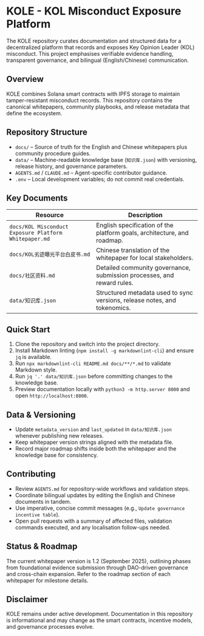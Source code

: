 # KOLE - KOL Misconduct Exposure Platform

The KOLE repository curates documentation and structured data for a decentralized platform that records and exposes Key Opinion Leader (KOL) misconduct. This project emphasises verifiable evidence handling, transparent governance, and bilingual (English/Chinese) communication.

## Overview
KOLE combines Solana smart contracts with IPFS storage to maintain tamper-resistant misconduct records. This repository contains the canonical whitepapers, community playbooks, and release metadata that define the ecosystem.

## Repository Structure
- `docs/` – Source of truth for the English and Chinese whitepapers plus community procedure guides.
- `data/` – Machine-readable knowledge base (`知识库.json`) with versioning, release history, and governance parameters.
- `AGENTS.md` / `CLAUDE.md` – Agent-specific contributor guidance.
- `.env` – Local development variables; do not commit real credentials.

## Key Documents
| Resource | Description |
| --- | --- |
| `docs/KOL Misconduct Exposure Platform Whitepaper.md` | English specification of the platform goals, architecture, and roadmap. |
| `docs/KOL劣迹曝光平台白皮书.md` | Chinese translation of the whitepaper for local stakeholders. |
| `docs/社区资料.md` | Detailed community governance, submission processes, and reward rules. |
| `data/知识库.json` | Structured metadata used to sync versions, release notes, and tokenomics. |

## Quick Start
1. Clone the repository and switch into the project directory.
2. Install Markdown linting (`npm install -g markdownlint-cli`) and ensure `jq` is available.
3. Run `npx markdownlint-cli README.md docs/**/*.md` to validate Markdown style.
4. Run `jq '.' data/知识库.json` before committing changes to the knowledge base.
5. Preview documentation locally with `python3 -m http.server 8000` and open `http://localhost:8000`.

## Data & Versioning
- Update `metadata_version` and `last_updated` in `data/知识库.json` whenever publishing new releases.
- Keep whitepaper version strings aligned with the metadata file.
- Record major roadmap shifts inside both the whitepaper and the knowledge base for consistency.

## Contributing
- Review `AGENTS.md` for repository-wide workflows and validation steps.
- Coordinate bilingual updates by editing the English and Chinese documents in tandem.
- Use imperative, concise commit messages (e.g., `Update governance incentive table`).
- Open pull requests with a summary of affected files, validation commands executed, and any localisation follow-ups needed.

## Status & Roadmap
The current whitepaper version is 1.2 (September 2025), outlining phases from foundational evidence submission through DAO-driven governance and cross-chain expansion. Refer to the roadmap section of each whitepaper for milestone details.

## Disclaimer
KOLE remains under active development. Documentation in this repository is informational and may change as the smart contracts, incentive models, and governance processes evolve.
